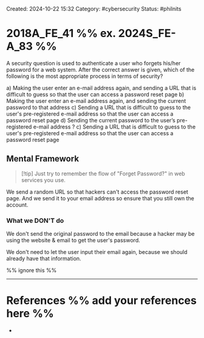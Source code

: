 Created: 2024-10-22 15:32
Category: #cybersecurity
Status: #philnits



# 2018A_FE_41 %% ex. 2024S_FE-A_83 %%

A security question is used to authenticate a user who forgets his/her password for a web system. After the correct answer is given, which of the following is the most appropriate process in terms of security?

a) Making the user enter an e-mail address again, and sending a URL that is difficult to
guess so that the user can access a password reset page
b) Making the user enter an e-mail address again, and sending the current password to that
address
c) Sending a URL that is difficult to guess to the user's pre-registered e-mail address so that
the user can access a password reset page
d) Sending the current password to the user’s pre-registered e-mail address
?
c) Sending a URL that is difficult to guess to the user's pre-registered e-mail address so that
the user can access a password reset page

## Mental Framework

> [!tip] Just try to remember the flow of "Forget Password?" in web services you use.

We send a random URL so that hackers can't access the password reset page. And we send it to your email address so ensure that you still own the account.

### What we DON'T do

We don't send the original password to the email because a hacker may be using the website & email to get the user's password.

We don't need to let the user input their email again, because we should already have that information.



%% ignore this %%
<!--SR:!2025-03-12,15,290-->
---









# References %% add your references here %%
- 